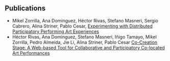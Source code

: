 ## Publications

- Mikel Zorrilla, Ana Dominguez, Héctor Rivas, Stefano Masneri, Sergio Cabrero, Alina Striner, Pablo Cesar, [Experimenting with Distributed Participatory Performing Art Experiences](https://ieeexplore.ieee.org/abstract/document/9828558)
- Héctor Rivas, Ana Dominguez, Stefano Masneri, Iñigo Tamayo, Mikel Zorrilla, Pedro Almeida, Jie Li, Alina Striner, Pablo Cesar [Co-Creation Stage: A Web-based Tool for Collaborative and Participatory Co-located Art Performances](https://dl.acm.org/doi/abs/10.1145/3452918.3465483)
